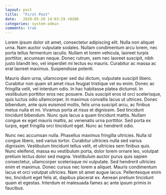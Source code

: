 ```yaml
---
layout: post
title:  "First Post"
date:   2020-05-29 14:03:29 +0200
categories: system-admin
comments: true
---
```


Lorem ipsum dolor sit amet, consectetur adipiscing elit. Nulla non aliquet urna. Nam auctor vulputate sodales. Nullam condimentum arcu lorem, nec porta tellus fermentum iaculis. Nullam et lorem vehicula, laoreet turpis porttitor, accumsan neque. Donec rutrum, sem nec laoreet suscipit, nibh justo blandit leo, vel imperdiet mi lectus eu mauris. Curabitur ac massa ac erat laoreet maximus. Suspendisse potenti.

<!-- more -->

Mauris diam urna, ullamcorper sed dui dictum, vulputate suscipit libero. Curabitur non quam sit amet risus feugiat tristique vel eu enim. Donec ac fringilla velit, vel interdum odio. In hac habitasse platea dictumst. In vestibulum porttitor eros nec posuere. Duis suscipit eros id orci scelerisque, quis luctus odio ullamcorper. In maximus convallis lacus ut ultrices. Donec bibendum, ante quis euismod mollis, felis urna suscipit arcu, ac finibus metus nulla et mi. Vivamus porta at risus et dignissim. Sed tincidunt tincidunt bibendum. Nunc quis lacus a quam tincidunt mattis. Nullam congue ex eget mauris mattis, ac venenatis urna porttitor. Sed porta ex turpis, eget fringilla orci tincidunt eget. Nunc ac hendrerit odio.

Nunc nec accumsan nulla. Phasellus maximus fringilla ultricies. Nulla id congue libero, sed varius tortor. Curabitur ultricies nulla sed varius dignissim. Vestibulum tincidunt tellus velit, et ultricies sem finibus quis. Nunc eleifend, massa eu vestibulum porta, dolor lorem ornare leo, volutpat pretium lectus dolor sed magna. Vestibulum auctor purus quis sapien consectetur, ullamcorper scelerisque mi vulputate. Sed hendrerit ultricies enim et maximus. Donec cursus nec lorem a aliquet. Mauris condimentum lacus et orci volutpat ultricies. Nam sit amet augue lacus. Pellentesque enim leo, tincidunt eget felis at, dapibus placerat ex. Aenean pretium tincidunt quam et egestas. Interdum et malesuada fames ac ante ipsum primis in faucibus. 